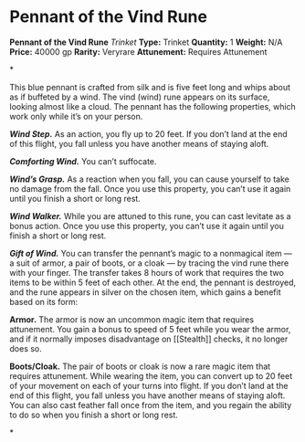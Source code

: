 # Pennant of the Vind Rune

**Pennant of the Vind Rune**
_Trinket_
**Type:** Trinket
**Quantity:** 1
**Weight:** N/A
**Price:** 40000 gp
**Rarity:** Veryrare
**Attunement:** Requires Attunement

*<p>This blue pennant is crafted from silk and is five feet long and whips about as if buffeted by a wind. The vind (wind) rune appears on its surface, looking almost like a cloud. The pennant has the following properties, which work only while it’s on your person.

***Wind Step.*** As an action, you fly up to 20 feet. If you don’t land at the end of this flight, you fall unless you have another means of staying aloft.

***Comforting Wind.*** You can’t suffocate.

***Wind’s Grasp.*** As a reaction when you fall, you can cause yourself to take no damage from the fall. Once you use this property, you can’t use it again until you finish a short or long rest.

***Wind Walker.*** While you are attuned to this rune, you can cast levitate as a bonus action. Once you use this property, you can’t use it again until you finish a short or long rest.

***Gift of Wind.*** You can transfer the pennant’s magic to a nonmagical item — a suit of armor, a pair of boots, or a cloak — by tracing the vind rune there with your finger. The transfer takes 8 hours of work that requires the two items to be within 5 feet of each other. At the end, the pennant is destroyed, and the rune appears in silver on the chosen item, which gains a benefit based on its form:

**Armor.** The armor is now an uncommon magic item that requires attunement. You gain a bonus to speed of 5 feet while you wear the armor, and if it normally imposes disadvantage on [[Stealth]] checks, it no longer does so.

**Boots/Cloak.** The pair of boots or cloak is now a rare magic item that requires attunement. While wearing the item, you can convert up to 20 feet of your movement on each of your turns into flight. If you don’t land at the end of this flight, you fall unless you have another means of staying aloft. You can also cast feather fall once from the item, and you regain the ability to do so when you finish a short or long rest.</p>*